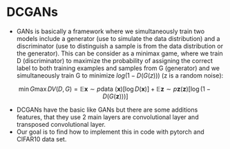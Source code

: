 # DCGANs
- GANs is basically a framework where we simultaneously train two models include a generator (use to simulate the data distribution) and a discriminator (use to distinguish a sample is from the data distribution or the generator). This can be consider as a minimax game, where we train D (discriminator) to maximize the probability of assigning the correct label to both training examples and samples from G (generator) and we simultaneously train G to minimize $log(1-D(G(z)))$ (z is a random noise):

 $$\min G \max D V(D, G)=\mathbb{E}{\boldsymbol{x} \sim p{\text {data }}(\boldsymbol{x})}[\log D(\boldsymbol{x})]+\mathbb{E}{\boldsymbol{z} \sim p{\boldsymbol{z}}(\boldsymbol{z})}[\log (1-D(G(\boldsymbol{z})))]$$

- DCGANs have the basic like GANs but there are some additions features, that they use 2 main layers are convolutional layer and transposed convolutional layer.
- Our goal is to find how to implement this in code with pytorch and CIFAR10 data set.
